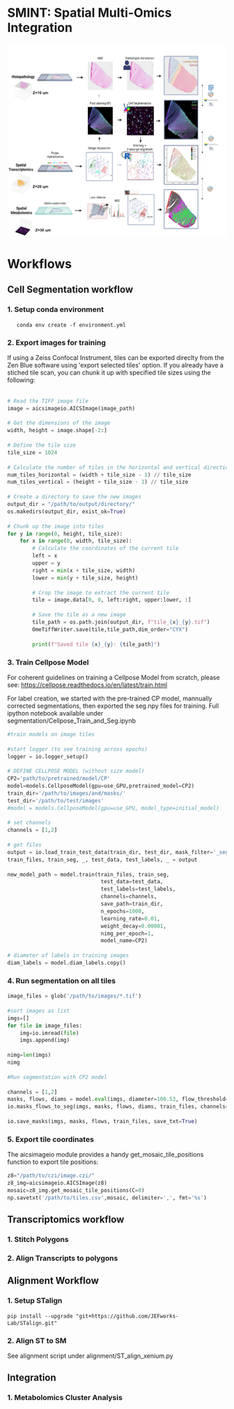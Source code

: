 # SMINT: Spatial Multi-Omics Integration

![Workflow Image](https://github.com/JurgenKriel/SMINT/raw/main/SpatialSegPaper_v2.png)

# Workflows

## Cell Segmentation workflow

### 1. Setup conda environment

```
   conda env create -f environment.yml
```
### 2. Export images for training

If using a Zeiss Confocal Instrument, tiles can be exported direclty from the Zen Blue software using 'export selected tiles' option. 
If you already have a stiched tile scan, you can chunk it up with specified tile sizes using the following: 

```python

# Read the TIFF image file
image = aicsimageio.AICSImage(image_path)

# Get the dimensions of the image
width, height = image.shape[-2:]

# Define the tile size
tile_size = 1024

# Calculate the number of tiles in the horizontal and vertical directions
num_tiles_horizontal = (width + tile_size - 1) // tile_size
num_tiles_vertical = (height + tile_size - 1) // tile_size

# Create a directory to save the new images
output_dir = "/path/to/output/directory/"
os.makedirs(output_dir, exist_ok=True)

# Chunk up the image into tiles
for y in range(0, height, tile_size):
    for x in range(0, width, tile_size):
        # Calculate the coordinates of the current tile
        left = x
        upper = y
        right = min(x + tile_size, width)
        lower = min(y + tile_size, height)

        # Crop the image to extract the current tile
        tile = image.data[0, 0, left:right, upper:lower, :]

        # Save the tile as a new image
        tile_path = os.path.join(output_dir, f"tile_{x}_{y}.tif")
        OmeTiffWriter.save(tile,tile_path,dim_order="CYX")

        print(f"Saved tile {x}_{y}: {tile_path}")
```


### 3. Train Cellpose Model 

For coherent guidelines on training a Cellpose Model from scratch, please see: https://cellpose.readthedocs.io/en/latest/train.html

For label creation, we started with the pre-trained CP model, mannually corrected segmentations, then exported the seg.npy files for training.
Full ipython notebook available under segmentation/Cellpose_Train_and_Seg.ipynb

```python
#train models on image tiles 

#start logger (to see training across epochs)
logger = io.logger_setup()

# DEFINE CELLPOSE MODEL (without size model)
CP2='path/to/pretrained/model/CP'
model=models.CellposeModel(gpu=use_GPU,pretrained_model=CP2)
train_dir='/path/to/images/and/masks/'
test_dir='/path/to/test/images'
#model = models.CellposeModel(gpu=use_GPU, model_type=initial_model)

# set channels
channels = [1,2]

# get files
output = io.load_train_test_data(train_dir, test_dir, mask_filter='_seg.npy')
train_files, train_seg, _, test_data, test_labels, _ = output

new_model_path = model.train(train_files, train_seg, 
                              test_data=test_data,
                              test_labels=test_labels,
                              channels=channels, 
                              save_path=train_dir, 
                              n_epochs=1000,
                              learning_rate=0.01, 
                              weight_decay=0.00001, 
                              nimg_per_epoch=1,
                              model_name=CP2)

# diameter of labels in training images
diam_labels = model.diam_labels.copy()

```

### 4. Run segmentation on all tiles

```python
image_files = glob('/path/to/images/*.tif')

#sort images as list
imgs=[]
for file in image_files:
    img=io.imread(file)
    imgs.append(img)

nimg=len(imgs)
nimg

#Run segmentation with CP2 model

channels = [1,2]
masks, flows, diams = model.eval(imgs, diameter=100.53, flow_threshold=3,cellprob_threshold=-3, channels=channels, min_size=99, normalize=True)
io.masks_flows_to_seg(imgs, masks, flows, diams, train_files, channels=channels)

io.save_masks(imgs, masks, flows, train_files, save_txt=True)
```

### 5. Export tile coordinates
The aicsimageio module provides a handy get_mosaic_tile_positions function to export tile positions:
```python
z8="/path/to/czi/image.czi/"
z8_img=aicsimageio.AICSImage(z8)
mosaic=z8_img.get_mosaic_tile_positions(C=0)
np.savetxt('/path/to/tiles.csv',mosaic, delimiter=',', fmt='%s')
```


## Transcriptomics workflow  

### 1. Stitch Polygons

### 2. Align Transcripts to polygons

## Alignment Workflow

### 1. Setup STalign

```
pip install --upgrade "git+https://github.com/JEFworks-Lab/STalign.git"
```

### 2. Align ST to SM
See alignment script under alignment/ST_align_xenium.py


## Integration 

### 1. Metabolomics Cluster Analysis 
